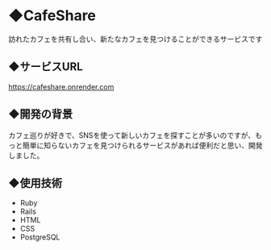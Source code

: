 # ◆CafeShare
訪れたカフェを共有し合い、新たなカフェを見つけることができるサービスです


## ◆サービスURL
https://cafeshare.onrender.com


## ◆開発の背景
カフェ巡りが好きで、SNSを使って新しいカフェを探すことが多いのですが、もっと簡単に知らないカフェを見つけられるサービスがあれば便利だと思い、開発しました。


## ◆使用技術
- Ruby
- Rails
- HTML
- CSS
- PostgreSQL
